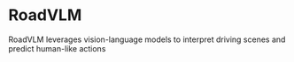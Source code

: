 # RoadVLM
RoadVLM leverages vision-language models to interpret driving scenes and predict human-like actions
